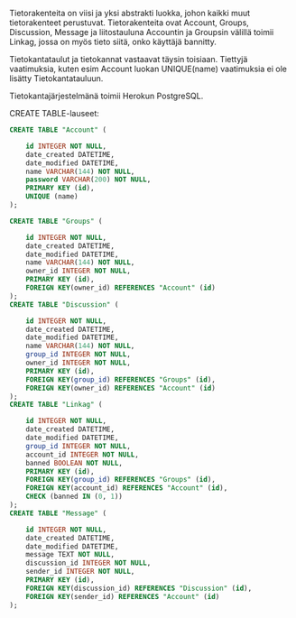 Tietorakenteita on viisi ja yksi abstrakti luokka, johon kaikki muut tietorakenteet perustuvat. Tietorakenteita ovat Account, Groups, Discussion, Message ja liitostauluna Accountin ja Groupsin välillä toimii Linkag, jossa on myös tieto siitä, onko käyttäjä bannitty.

Tietokantataulut ja tietokannat vastaavat täysin toisiaan. Tiettyjä vaatimuksia, kuten esim Account luokan UNIQUE(name) vaatimuksia ei ole lisätty Tietokantatauluun.

Tietokantajärjestelmänä toimii Herokun PostgreSQL.


CREATE TABLE-lauseet:

``` SQL
CREATE TABLE "Account" (

	id INTEGER NOT NULL,
	date_created DATETIME,
	date_modified DATETIME,
	name VARCHAR(144) NOT NULL,
	password VARCHAR(200) NOT NULL,
	PRIMARY KEY (id),
	UNIQUE (name)
);

CREATE TABLE "Groups" (

	id INTEGER NOT NULL,
	date_created DATETIME,
	date_modified DATETIME,
	name VARCHAR(144) NOT NULL,
	owner_id INTEGER NOT NULL,
	PRIMARY KEY (id),
	FOREIGN KEY(owner_id) REFERENCES "Account" (id)
);
CREATE TABLE "Discussion" (

	id INTEGER NOT NULL,
	date_created DATETIME,
	date_modified DATETIME,
	name VARCHAR(144) NOT NULL,
	group_id INTEGER NOT NULL,
	owner_id INTEGER NOT NULL,
	PRIMARY KEY (id),
	FOREIGN KEY(group_id) REFERENCES "Groups" (id),
	FOREIGN KEY(owner_id) REFERENCES "Account" (id)
);
CREATE TABLE "Linkag" (

	id INTEGER NOT NULL,
	date_created DATETIME,
	date_modified DATETIME,
	group_id INTEGER NOT NULL,
	account_id INTEGER NOT NULL,
	banned BOOLEAN NOT NULL,
	PRIMARY KEY (id),
	FOREIGN KEY(group_id) REFERENCES "Groups" (id),
	FOREIGN KEY(account_id) REFERENCES "Account" (id),
	CHECK (banned IN (0, 1))
);
CREATE TABLE "Message" (

	id INTEGER NOT NULL,
	date_created DATETIME,
	date_modified DATETIME,
	message TEXT NOT NULL,
	discussion_id INTEGER NOT NULL,
	sender_id INTEGER NOT NULL,
	PRIMARY KEY (id),
	FOREIGN KEY(discussion_id) REFERENCES "Discussion" (id),
	FOREIGN KEY(sender_id) REFERENCES "Account" (id)
);
```
